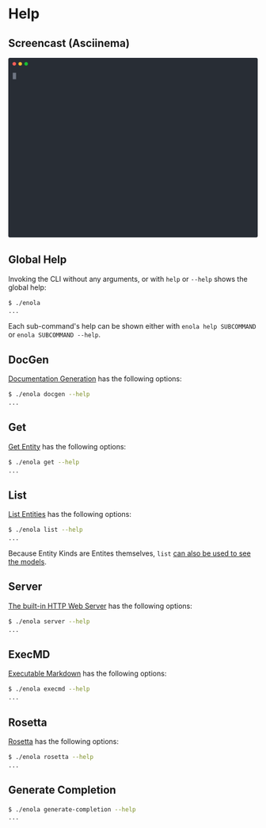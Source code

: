 <!--
    SPDX-License-Identifier: Apache-2.0

    Copyright 2023 The Enola <https://enola.dev> Authors

    Licensed under the Apache License, Version 2.0 (the "License");
    you may not use this file except in compliance with the License.
    You may obtain a copy of the License at

        https://www.apache.org/licenses/LICENSE-2.0

    Unless required by applicable law or agreed to in writing, software
    distributed under the License is distributed on an "AS IS" BASIS,
    WITHOUT WARRANTIES OR CONDITIONS OF ANY KIND, either express or implied.
    See the License for the specific language governing permissions and
    limitations under the License.
-->

# Help

## Screencast (Asciinema)

![Demo](script.svg)

## Global Help

Invoking the CLI without any arguments, or with `help` or `--help` shows the global help:

```bash $? cd .././.././..
$ ./enola
...
```

Each sub-command's help can be shown either with `enola help SUBCOMMAND` or `enola SUBCOMMAND --help`.

## DocGen

[Documentation Generation](../docgen/index.md) has the following options:

```bash $? cd .././.././..
$ ./enola docgen --help
...
```

## Get

[Get Entity](../get/index.md) has the following options:

```bash $? cd .././.././..
$ ./enola get --help
...
```

## List

[List Entities](../list/index.md) has the following options:

```bash $? cd .././.././..
$ ./enola list --help
...
```

Because Entity Kinds are Entites themselves, `list` [can also be used to see the models](../library/index.md#list-kinds).

## Server

[The built-in HTTP Web Server](../server/index.md) has the following options:

```bash $? cd .././.././..
$ ./enola server --help
...
```

## ExecMD

[Executable Markdown](../execmd/index.md) has the following options:

```bash $? cd .././.././..
$ ./enola execmd --help
...
```

## Rosetta

[Rosetta](../rosetta/index.md) has the following options:

```bash $? cd .././.././..
$ ./enola rosetta --help
...
```

## Generate Completion

```bash cd .././.././..
$ ./enola generate-completion --help
...
```
